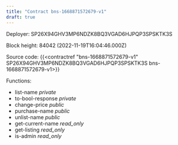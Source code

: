 ```yaml
---
title: "Contract bns-1668871572679-v1"
draft: true
---
```

Deployer: SP26X94GHV3MP6NDZK8BQ3VGAD6HJPQP3SPSKTK3S


 



Block height: 84042 (2022-11-19T16:04:46.000Z)

Source code: {{<contractref "bns-1668871572679-v1" SP26X94GHV3MP6NDZK8BQ3VGAD6HJPQP3SPSKTK3S bns-1668871572679-v1>}}

Functions:

* list-name _private_
* to-bool-response _private_
* change-price _public_
* purchase-name _public_
* unlist-name _public_
* get-current-name _read_only_
* get-listing _read_only_
* is-admin _read_only_
